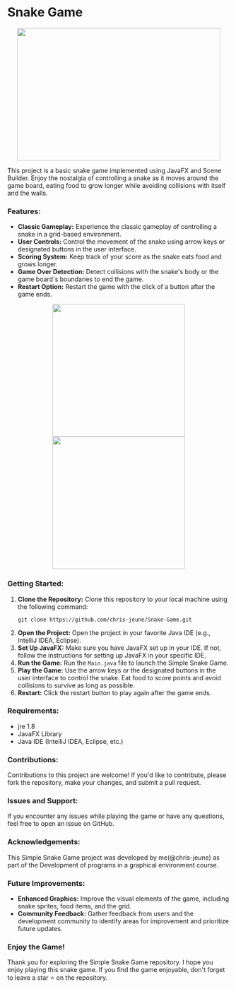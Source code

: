 # Snake Game
<p align="center">
  <img width="460" height="300" src="https://github.com/chris-jeune/Snake-Game/assets/145855247/e6e5dd08-a7e5-4661-8215-36ff34e48cfa">
</p>

This project is a basic snake game implemented using JavaFX and Scene Builder. Enjoy the nostalgia of controlling a snake as it moves around the game board, eating food to grow longer while avoiding collisions with itself and the walls.

### Features:
- **Classic Gameplay:** Experience the classic gameplay of controlling a snake in a grid-based environment.
- **User Controls:** Control the movement of the snake using arrow keys or designated buttons in the user interface.
- **Scoring System:** Keep track of your score as the snake eats food and grows longer.
- **Game Over Detection:** Detect collisions with the snake's body or the game board's boundaries to end the game.
- **Restart Option:** Restart the game with the click of a button after the game ends.

<p align="center">
<img src="https://github.com/chris-jeune/Snake-Game/assets/145855247/5df7e0a0-38e8-482a-9cce-af08a77582f7" width="300"/> <img src="https://github.com/chris-jeune/Snake-Game/assets/145855247/c3e838c7-e4c2-42dc-b8ee-c5d3d64f10b9" width="300"/> 
</p>

### Getting Started:
1. **Clone the Repository:** Clone this repository to your local machine using the following command:
   ```
   git clone https://github.com/chris-jeune/Snake-Game.git
   ```
2. **Open the Project:** Open the project in your favorite Java IDE (e.g., IntelliJ IDEA, Eclipse).
3. **Set Up JavaFX:** Make sure you have JavaFX set up in your IDE. If not, follow the instructions for setting up JavaFX in your specific IDE.
4. **Run the Game:** Run the `Main.java` file to launch the Simple Snake Game.
5. **Play the Game:** Use the arrow keys or the designated buttons in the user interface to control the snake. Eat food to score points and avoid collisions to survive as long as possible.
6. **Restart:** Click the restart button to play again after the game ends.

### Requirements:
- jre 1.8
- JavaFX Library
- Java IDE (IntelliJ IDEA, Eclipse, etc.)

### Contributions:
Contributions to this project are welcome! If you'd like to contribute, please fork the repository, make your changes, and submit a pull request.

### Issues and Support:
If you encounter any issues while playing the game or have any questions, feel free to open an issue on GitHub.

### Acknowledgements:
This Simple Snake Game project was developed by me(@chris-jeune) as part of the Development of programs in a graphical environment course.

### Future Improvements:
- **Enhanced Graphics:** Improve the visual elements of the game, including snake sprites, food items, and the grid.
- **Community Feedback:** Gather feedback from users and the development community to identify areas for improvement and prioritize future updates.

### Enjoy the Game!
Thank you for exploring the Simple Snake Game repository. I hope you enjoy playing this snake game. If you find the game enjoyable, don't forget to leave a star ⭐️ on the repository.
